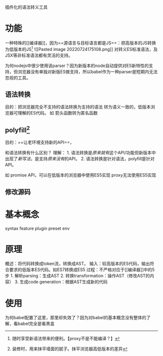 插件化的语法转义工具

# 功能
一种特殊的[[编译器]]，因为==源语言与目标语言都是JS==：把高版本的JS转换为低版本的JS[^1]
![[Pasted image 20220724175108.png]]
对转义ES标准语法，及JSX等非标准语法都有灵活的支持。

为何nodejs中很少使用该parser？因为新版本的node自动提供对ES新特性的支持，但浏览器没有单独对新版ES做支持，所以babel作为一种parser是短期内无法忽视的工具。
## 语法转换
目的：把浏览器完全不支持的语法转换为支持的语法
转为语义一致的，低版本浏览器可理解的ES代码。
如
	箭头函数转为匿名函数
## polyfill[^2]
目的：==让老环境支持新的API==，

和语法转换有什么区别？
理解：
	1. 语法转换是*原来就有*这个API/功能但新版本中出现了*新写法*，是支持*原来没有*的API。
	2. 语法转换是针对语法，polyfill是针对API。

如
	promise API，可以在低版本的浏览器中使用ES5实现
	proxy无法使用ES5实现
## 修改源码
# 基本概念
syntax
feature
plugin
preset
env
# 原理
概述：将代码转换成token流，转换成AST。
输入：较高版本的ES代码，输出符合要求的低版本ES代码。如ES7转换成ES5
过程：不严格对应于[[编译器]]中的5步
	1. 解析parsing：生成AST
	2. 转换transformation：操作AST（修改AST的内容）
	3. 生成code generation：根据AST生成新的代码

# 使用
为何babel配置了这里，那里却失效了？因为对babel的基本概念没有整体的了解，看babel完全是看黑盒

[^1]: 随时享受新语法带来的便利。【proxy不是不能编译？】
[^2]: 装修时，用来抹平墙面的腻子。抹平浏览器高低版本的差异